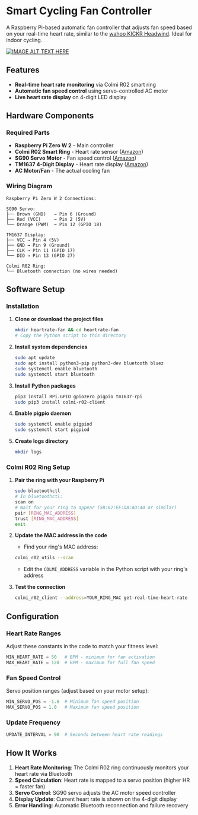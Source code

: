 # Smart Cycling Fan Controller

A Raspberry Pi-based automatic fan controller that adjusts fan speed based on your real-time heart rate, similar to the [wahoo KICKR Headwind](https://www.wahoofitness.com/devices/indoor-cycling/accessories/kickr-headwind-buy). Ideal for indoor cycling.

[![IMAGE ALT TEXT HERE](https://img.youtube.com/vi/7VHxvltq_zs/0.jpg)](https://www.youtube.com/watch?v=7VHxvltq_zs)

## Features

- **Real-time heart rate monitoring** via Colmi R02 smart ring
- **Automatic fan speed control** using servo-controlled AC motor
- **Live heart rate display** on 4-digit LED display

## Hardware Components

### Required Parts

- **Raspberry Pi Zero W 2** - Main controller
- **Colmi R02 Smart Ring** - Heart rate sensor ([Amazon](https://www.aliexpress.us/w/wholesale-colmi-smart-ring.html?spm=a2g0o.productlist.search.0))
- **SG90 Servo Motor** - Fan speed control ([Amazon](https://www.amazon.com/s?k=sg90+servo+motor))
- **TM1637 4-Digit Display** - Heart rate display ([Amazon](https://www.amazon.com/s?k=tm1637+4+digit+display))
- **AC Motor/Fan** - The actual cooling fan

### Wiring Diagram

```
Raspberry Pi Zero W 2 Connections:

SG90 Servo:
├── Brown (GND)   → Pin 6 (Ground)
├── Red (VCC)     → Pin 2 (5V)
└── Orange (PWM)  → Pin 12 (GPIO 18)

TM1637 Display:
├── VCC → Pin 4 (5V)
├── GND → Pin 9 (Ground)
├── CLK → Pin 11 (GPIO 17)
└── DIO → Pin 13 (GPIO 27)

Colmi R02 Ring:
└── Bluetooth connection (no wires needed)
```

## Software Setup

### Installation

1. **Clone or download the project files**
   ```bash
   mkdir heartrate-fan && cd heartrate-fan
   # Copy the Python script to this directory
   ```

2. **Install system dependencies**
   ```bash
   sudo apt update
   sudo apt install python3-pip python3-dev bluetooth bluez
   sudo systemctl enable bluetooth
   sudo systemctl start bluetooth
   ```

3. **Install Python packages**
   ```bash
   pip3 install RPi.GPIO gpiozero pigpio tm1637-rpi
   sudo pip3 install colmi-r02-client
   ```

4. **Enable pigpio daemon**
   ```bash
   sudo systemctl enable pigpiod
   sudo systemctl start pigpiod
   ```

5. **Create logs directory**
   ```bash
   mkdir logs
   ```

### Colmi R02 Ring Setup

1. **Pair the ring with your Raspberry Pi**
   ```bash
   sudo bluetoothctl
   # In bluetoothctl:
   scan on
   # Wait for your ring to appear (5B:62:EE:DA:AD:40 or similar)
   pair [RING_MAC_ADDRESS]
   trust [RING_MAC_ADDRESS]
   exit
   ```

2. **Update the MAC address in the code**
   - Find your ring's MAC address:
   ```bash
   colmi_r02_utils --scan
   ```
   - Edit the `COLMI_ADDRESS` variable in the Python script with your ring's address

3. **Test the connection**
   ```bash
   colmi_r02_client --address=YOUR_RING_MAC get-real-time-heart-rate
   ```

## Configuration

### Heart Rate Ranges
Adjust these constants in the code to match your fitness level:

```python
MIN_HEART_RATE = 50   # BPM - minimum for fan activation
MAX_HEART_RATE = 120  # BPM - maximum for full fan speed
```

### Fan Speed Control
Servo position ranges (adjust based on your motor setup):

```python
MIN_SERVO_POS = -1.0  # Minimum fan speed position
MAX_SERVO_POS = 1.0   # Maximum fan speed position
```

### Update Frequency
```python
UPDATE_INTERVAL = 90  # Seconds between heart rate readings
```

## How It Works

1. **Heart Rate Monitoring**: The Colmi R02 ring continuously monitors your heart rate via Bluetooth
2. **Speed Calculation**: Heart rate is mapped to a servo position (higher HR = faster fan)
3. **Servo Control**: SG90 servo adjusts the AC motor speed controller
4. **Display Update**: Current heart rate is shown on the 4-digit display
5. **Error Handling**: Automatic Bluetooth reconnection and failure recovery
